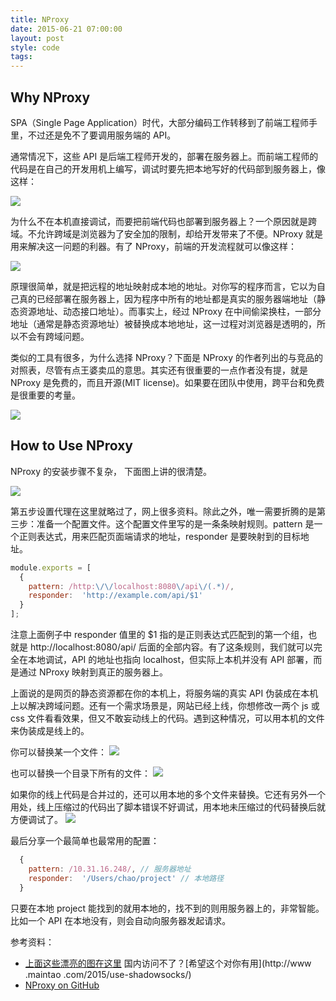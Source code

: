 ```yaml
---
title: NProxy
date: 2015-06-21 07:00:00
layout: post
style: code
tags: 
---
```


## Why NProxy

SPA（Single Page Application）时代，大部分编码工作转移到了前端工程师手里，不过还是免不了要调用服务端的 API。

通常情况下，这些 API 是后端工程师开发的，部署在服务器上。而前端工程师的代码是在自己的开发用机上编写，调试时要先把本地写好的代码部到服务器上，像这样：

![](/img/2015/nproxy_workflow.jpg)

为什么不在本机直接调试，而要把前端代码也部署到服务器上？一个原因就是跨域。不允许跨域是浏览器为了安全加的限制，却给开发带来了不便。NProxy 就是用来解决这一问题的利器。有了 NProxy，前端的开发流程就可以像这样：

![](/img/2015/nproxy_ideal-workflow.jpg)

原理很简单，就是把远程的地址映射成本地的地址。对你写的程序而言，它以为自己真的已经部署在服务器上，因为程序中所有的地址都是真实的服务器端地址（静态资源地址、动态接口地址）。而事实上，经过 NProxy 在中间偷梁换柱，一部分地址（通常是静态资源地址）被替换成本地地址，这一过程对浏览器是透明的，所以不会有跨域问题。

类似的工具有很多，为什么选择 NProxy？下面是 NProxy 的作者列出的与竞品的对照表，尽管有点王婆卖瓜的意思。其实还有很重要的一点作者没有提，就是 NProxy 是免费的，而且开源(MIT
license)。如果要在团队中使用，跨平台和免费是很重要的考量。

![](/img/2015/nproxy_compare.jpg)

## How to Use NProxy

NProxy 的安装步骤不复杂， 下面图上讲的很清楚。

![](/img/2015/nproxy_steps.jpg)

第五步设置代理在这里就略过了，网上很多资料。除此之外，唯一需要折腾的是第三步：准备一个配置文件。这个配置文件里写的是一条条映射规则。pattern 是一个正则表达式，用来匹配页面端请求的地址，responder 是要映射到的目标地址。

``` javascript
module.exports = [
  {
    pattern: /http:\/\/localhost:8080\/api\/(.*)/,
    responder:  'http://example.com/api/$1'
  }
];
```

注意上面例子中 responder 值里的 $1 指的是正则表达式匹配到的第一个组，也就是 http://localhost:8080/api/ 后面的全部内容。有了这条规则，我们就可以完全在本地调试，API
的地址也指向 localhost，但实际上本机并没有 API 部署，而是通过 NProxy 映射到真正的服务器上。

上面说的是网页的静态资源都在你的本机上，将服务端的真实 API 伪装成在本机上以解决跨域问题。还有一个需求场景是，网站已经上线，你想修改一两个 js 或 css 文件看看效果，但又不敢妄动线上的代码。遇到这种情况，可以用本机的文件来伪装成是线上的。

你可以替换某一个文件：
![](/img/2015/nproxy_single-file.jpg)
<br>

也可以替换一个目录下所有的文件：
![](/img/2015/nproxy_dir-mapping.jpg)
<br>

如果你的线上代码是合并过的，还可以用本地的多个文件来替换。它还有另外一个用处，线上压缩过的代码出了脚本错误不好调试，用本地未压缩过的代码替换后就方便调试了。
![](/img/2015/nproxy_merge.jpg)
<br>

最后分享一个最简单也最常用的配置：
``` javascript
  {
    pattern: /10.31.16.248/, // 服务器地址
    responder:  '/Users/chao/project' // 本地路径
  }
```
只要在本地 project 能找到的就用本地的，找不到的则用服务器上的，非常智能。比如一个 API 在本地没有，则会自动向服务器发起请求。

参考资料：

- [上面这些漂亮的图在这里](https://speakerdeck.com/goddyzhao/nproxy-a-sharp-weapon-for-ui-developers) 国内访问不了？[希望这个对你有用](http://www
.maintao
.com/2015/use-shadowsocks/)
- [NProxy on GitHub](https://github.com/goddyZhao/nproxy)



